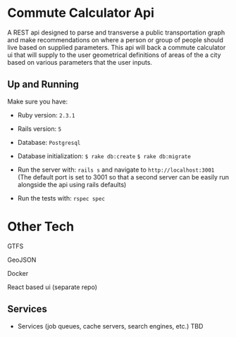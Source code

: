 # Commute Calculator Api

A REST api designed to parse and transverse a public transportation graph and make recommendations on where a person or group of people should live based on supplied parameters. This api will back a commute calculator ui that will supply to the user geometrical definitions of areas of the a city based on various parameters that the user inputs.

## Up and Running

Make sure you have:
* Ruby version: `2.3.1`

* Rails version: `5`

* Database: `Postgresql`

* Database initialization:
  `$ rake db:create`
  `$ rake db:migrate`

* Run the server with: `rails s` and navigate to `http://localhost:3001`
(The default port is set to 3001 so that a second server can be easily run alongside the api using rails defaults)

* Run the tests with: `rspec spec`

# Other Tech

GTFS

GeoJSON

Docker

React based ui (separate repo)

## Services

* Services (job queues, cache servers, search engines, etc.) TBD
